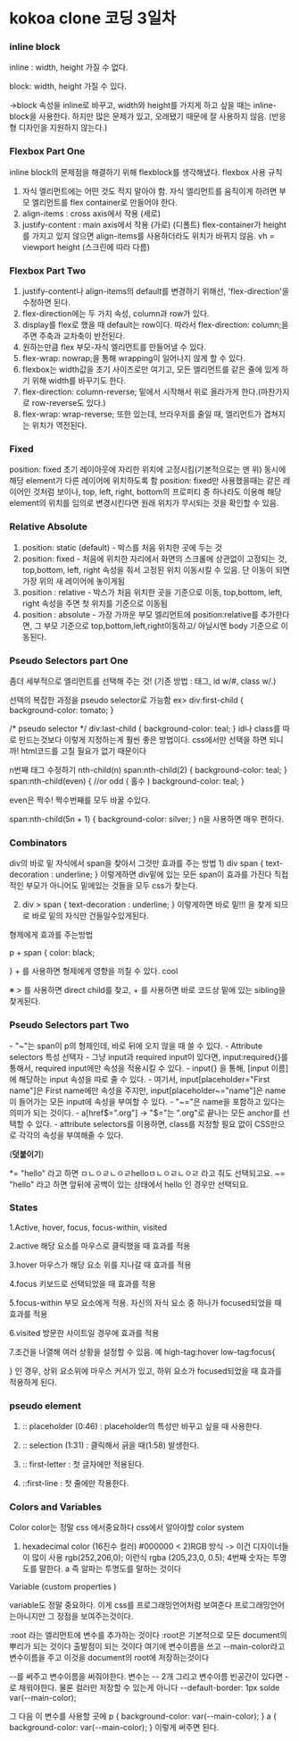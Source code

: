 # kokoa clone 코딩 3일차

### **inline block**

inline : width, height 가질 수 없다.

block: width, height 가질 수 있다.

->block 속성을 inline로 바꾸고, width와 height를 가지게 하고 싶을 때는 inline-block을 사용한다.
하지만 많은 문제가 있고, 오래됐기 때문에 잘 사용하지 않음.
(반응형 디자인을 지원하지 않는다.)



### Flexbox Part One

inline block의 문제점을 해결하기 위해 flexblock를 생각해냈다.
flexbox 사용 규칙

1. 자식 엘리먼트에는 어떤 것도 적지 말아야 함.
   자식 엘리먼트를 움직이게 하려면 부모 엘리먼트를 flex container로 만들어야 한다.
2. align-items : cross axis에서 작용 (세로)
3. justify-content : main axis에서 작용 (가로) (디폴트)
   flex-container가 height를 가지고 있지 않으면 align-items를 사용하더라도 위치가 바뀌지 않음.
   vh = viewport height (스크린에 따라 다름)



### Flexbox Part Two

1. justify-content나 align-items의 default를 변경하기 위해선, 'flex-direction'을 수정하면 된다.
2.  flex-direction에는 두 가지 속성, column과 row가 있다.
3.  display를 flex로 했을 때 default는 row이다. 따라서 flex-direction: column;을 주면 주축과 교차축이 반전된다.
4.  원하는만큼 flex 부모-자식 엘리먼트를 만들어낼 수 있다.
5.  flex-wrap: nowrap;을 통해 wrapping이 일어나지 않게 할 수 있다.
6.  flexbox는 width값을 초기 사이즈로만 여기고, 모든 엘리먼트를 같은 줄에 있게 하기 위해 width를 바꾸기도 한다.
7.  flex-direction: column-reverse; 밑에서 시작해서 위로 올라가게 한다.(마찬가지로 row-reverse도 있다.)
8.  flex-wrap: wrap-reverse; 또한 있는데, 브라우저를 줄일 때, 엘리먼트가 겹쳐지는 위치가 역전된다.

### Fixed

position: fixed
초기 레이아웃에 자리한 위치에 고정시킴(기본적으로는 맨 위)
동시에 해당 element가 다른 레이어에 위치하도록 함
position: fixed만 사용했을때는 같은 레이어인 것처럼 보이나,
top, left, right, bottom의 프로퍼티 중 하나라도 이용해 해당 element의
위치를 임의로 변경시킨다면 원래 위치가 무시되는 것을 확인할 수 있음.



### Relative Absolute

1. position: static (default) - 박스를 처음 위치한 곳에 두는 것
2. position: fixed - 처음에 위치한 자리에서 화면의 스크롤에 상관없이 고정되는 것, top,bottom, left, right 속성을 줘서 고정된 위치 이동시킬 수 있음. 단 이동이 되면 가장 위의 새 레이어에 놓이게됨
3.  position : relative - 박스가 처음 위치한 곳을 기준으로 이동,
   top,bottom, left, right 속성을 주면 첫 위치를 기준으로 이동됨
4.  position : absolute - 가장 가까운 부모 엘리먼트에 position:relative를 추가한다면, 그 부모 기준으로 top,bottom,left,right이동하고/ 아닐시엔 body 기준으로 이동된다.



###  Pseudo Selectors part One

좀더 세부적으로 엘리먼트를 선택해 주는 것!
(기존 방법 : 태그, id w/#, class w/.)

선택의 복잡한 과정을 pseudo selector로 가능함
ex>
div:first-child {
background-color: tomato;
}

/* pseudo selector */
div:last-child {
background-color: teal;
}
id나 class를 따로 만드는것보다 이렇게 지정하는게 훨씬 좋은 방법이다.
css에서만 선택을 하면 되니까! html코드를 고칠 필요가 없기 때문이다

n번째 태그 수정하기 nth-child(n) 
span:nth-child(2) {
background-color: teal;
}
span:nth-child(even) { //or odd ( 홀수 )
background-color: teal;
}

even은 짝수! 짝수번째를 모두 바꿀 수있다.


span:nth-child(5n + 1) {
background-color: silver;
}
n을 사용하면 매우 편하다.



### Combinators

div의 바로 밑 자식에서 span을 찾아서 그것만 효과를 주는 방법
1)
div span {
text-decoration : underline;
}
이렇게하면 div밑에 있는 모든 span이 효과를 가진다
직접적인 부모가 아니어도 밑에있는 것들을 모두 css가 찾는다.

2) div > span {
text-decoration : underline;
}
이렇게하면 바로 밑!!! 을 찾게 되므로 바로 밑의 자식만 건들일수있게된다.

형제에게 효과를 주는방법

p + span {
color: black;

}
\+ 를 사용하면 형제에게 영향을 끼칠 수 있다. cool


※ > 를 사용하면 direct child를 찾고, + 를 사용하면 바로 코드상 밑에 있는 sibling을 찾게된다.



###  Pseudo Selectors part Two

\- "~"는 span이 p의 형제인데, 바로 뒤에 오지 않을 때 쓸 수 있다.
\- Attribute selectors 특성 선택자
\- 그냥 input과 required input이 있다면, input:required{}를 통해서, required input에만 속성을 적용시킬 수 있다.
\- input{} 을 통해, [input 이름]에 해당하는 input 속성을 따로 줄 수 있다.
\- 여기서, input[placeholder="First name"]은 First name에만 속성을 주지만, input[placeholder~="name"]은 name이 들어가는 모든 input에 속성을 부여할 수 있다.
\- "~="은 name을 포함하고 있다는 의미가 되는 것이다.
\- a[href$=".org"] → "$="는 ".org"로 끝나는 모든 anchor를 선택할 수 있다.
\- attribute selectors를 이용하면, class를 지정할 필요 없이 CSS만으로 각각의 속성을 부여해줄 수 있다.

(**덧붙이기**)

*= "hello" 라고 하면 ㅁㄴㅇㄹㄴㅇㄹhelloㅁㄴㅇㄹㄴㅇㄹ 라고 줘도 선택되고요.
~= "hello" 라고 하면 앞뒤에 공백이 있는 상태에서 hello 인 경우만 선택되요.

###  States

1.Active, hover, focus, focus-within, visited

2.active 해당 요소를 마우스로 클릭했을 때 효과를 적용

3.hover 마우스가 해당 요소 위를 지나갈 때 효과를 적용

4.focus 키보드로 선택되었을 때 효과를 적용

5.focus-within 부모 요소에게 적용. 자신의 자식 요소 중 하나가 focused되었을 때 효과를 적용

6.visited 방문한 사이트일 경우에 효과를 적용

7.조건을 나열해 여러 상황을 설정할 수 있음.
예 high-tag:hover low-tag:focus{

}
인 경우, 상위 요소위에 마우스 커서가 있고, 하위 요소가 focused되었을 때 효과를 적용하게 된다.



###  pseudo element

1) :: placeholder (0:46)
: placeholder의 특성만 바꾸고 싶을 때 사용한다.

2) :: selection (1:31)
: 클릭해서 긁을 때(1:58) 발생한다.

3) :: first-letter
: 첫 글자에만 적용된다.

4) ::first-line
: 첫 줄에만 작용한다.

### Colors and Variables

Color
color는 정말 css 에서중요하다
css에서 알아야할 color system
1) hexadecimal color (16진수 컬러)
\#000000 <
2)RGB 방식
-> 이건 디자이너들이 많이 사용
rgb(252,206,0); 이런식
rgba (205,23,0, 0.5);
4번째 숫자는 투명도를 말한다.
a 즉 알파는 투명도를 말하는 것이다

Variable (custom properties )

variable도 정말 중요하다.
이게 css를 프로그래밍언어처럼 보여준다
프로그래밍언어는아니지만 그 장점을 보여주는것이다.

:root 라는 엘리먼트에 변수를 추가하는 것이다
:root은 기본적으로 모든 document의 뿌리가 되는 것이다
출발점이 되는 것이다
여기에 변수이름을 쓰고
--main-color라고 변수이름을 주고
이것을 document의 root에 저장하는것이다

--를 써주고 변수이름을 써줘야한다.
변수는 -- 2개 그리고 변수이름
빈공간이 있다면 -로 채워야한다.
물론 컬러만 저장할 수 있는게 아니다
--default-border: 1px solde var(--main-color);


그 다음 이 변수를 사용할 곳에
p {
background-color: var(--main-color);
}
a {
background-color: var(--main-color);
}
이렇게 써주면 된다.